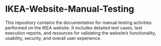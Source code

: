 # IKEA-Website-Manual-Testing
This repository contains the documentation for manual testing activities performed on the IKEA website. It includes detailed test cases, test execution reports, and resources for validating the website’s functionality, usability, security, and overall user experience.
